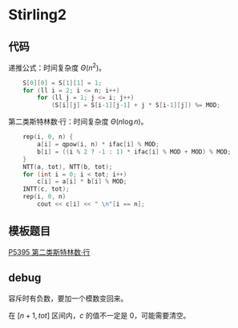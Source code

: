 # Stirling2

## 代码

递推公式：时间复杂度 $\Theta(n^2)$。

```cpp
    S[0][0] = S[1][1] = 1;
    for (ll i = 2; i <= n; i++)
        for (ll j = 1; j <= i; j++)
            (S[i][j] = S[i-1][j-1] + j * S[i-1][j]) %= MOD;
```

第二类斯特林数·行：时间复杂度 $\Theta(n \log n)$。

```cpp
    rep(i, 0, n) {
        a[i] = qpow(i, n) * ifac[i] % MOD;
        b[i] = ((i % 2 ? -1 : 1) * ifac[i] % MOD + MOD) % MOD;
    }
    NTT(a, tot), NTT(b, tot);
    for (int i = 0; i < tot; i++)
        c[i] = a[i] * b[i] % MOD;
    INTT(c, tot);
    rep(i, 0, n)
        cout << c[i] << " \n"[i == n];
```

## 模板题目

[P5395 第二类斯特林数·行](https://www.luogu.com.cn/problem/P5395)

## debug

容斥时有负数，要加一个模数变回来。

在 $[n+1, tot]$ 区间内，$c$ 的值不一定是 $0$，可能需要清空。